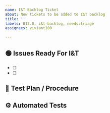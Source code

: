 ```yaml
---
name: I&T Backlog Ticket
about: New tickets to be added to I&T backlog
title: ''
labels: B13.0, i&t-backlog, needs:triage
assignees: viviant100

---
```


<!-- TO BE COMPLETED BY DEV TEAM -->

## 🟢 Issues Ready For I&T
<!-- Add parent themes or epics that should be added to the I&T backlog to begin testing -->
- [ ] 
- [ ] 

<!-- TO BE COMPLETED BY I&T TEAM -->

## 📜 Test Plan / Procedure
<!-- Link to test plan and/or procedure below, if applicable -->


## ⚙️ Automated Tests
<!-- Link to automated tests, if applicable -->
